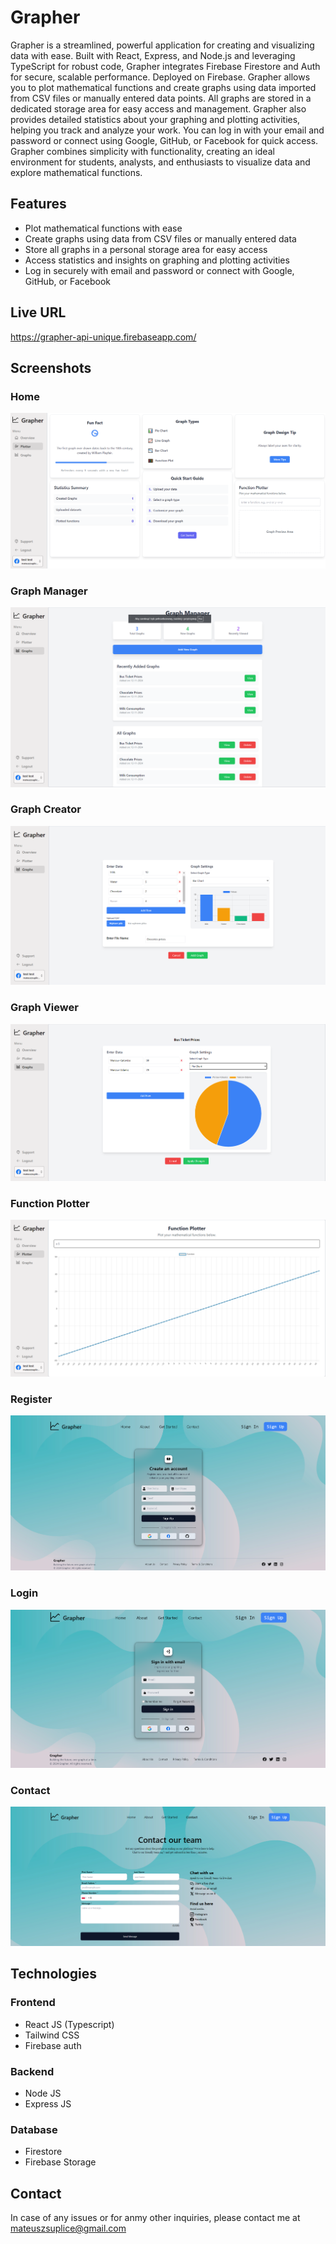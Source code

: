 # Grapher

Grapher is a streamlined, powerful application for creating and visualizing data with ease. Built with React, Express, and Node.js and leveraging TypeScript for robust code, Grapher integrates Firebase Firestore and Auth for secure, scalable performance. Deployed on Firebase. Grapher allows you to plot mathematical functions and create graphs using data imported from CSV files or manually entered data points. All graphs are stored in a dedicated storage area for easy access and management. Grapher also provides detailed statistics about your graphing and plotting activities, helping you track and analyze your work. You can log in with your email and password or connect using Google, GitHub, or Facebook for quick access. Grapher combines simplicity with functionality, creating an ideal environment for students, analysts, and enthusiasts to visualize data and explore mathematical functions.

## Features
- Plot mathematical functions with ease
- Create graphs using data from CSV files or manually entered data
- Store all graphs in a personal storage area for easy access
- Access statistics and insights on graphing and plotting activities
- Log in securely with email and password or connect with Google, GitHub, or Facebook

## Live URL
https://grapher-api-unique.firebaseapp.com/

## Screenshots

### Home

![Home](./screenshots/Home.png)

### Graph Manager

![Graph Manager](./screenshots/GraphManager.png)

### Graph Creator

![Graph Creator](./screenshots/AddGraph.png)

### Graph Viewer

![Graph Viewer](./screenshots/ViewGraph.png)

### Function Plotter

![Function Plotter](./screenshots/Plotter.png)

### Register

![Register](./screenshots/SignUp.png)

### Login

![Login](./screenshots/SignIn.png)

### Contact

![Contact](./screenshots/Contact.png)

## Technologies

### Frontend
  - React JS (Typescript)
  - Tailwind CSS
  - Firebase auth

### Backend
  - Node JS
  - Express JS

### Database
  - Firestore
  - Firebase Storage



## Contact

In case of any issues or for anmy other inquiries, please contact me at mateuszsuplice@gmail.com

